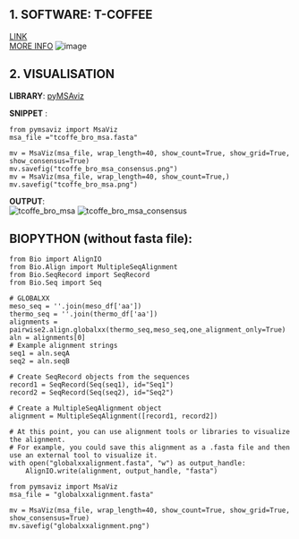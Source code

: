 ## 1. SOFTWARE: T-COFFEE
[LINK](https://www.ebi.ac.uk/Tools/msa/tcoffee/)  
[MORE INFO](https://www.ebi.ac.uk/seqdb/confluence/display/JDSAT/T-coffee+Help+and+Documentation#TcoffeeHelpandDocumentation-sequence)
![image](https://github.com/Ch-rode/snippets/assets/61243245/73280a1b-bfa1-4882-ac75-cae91e5c577c)

## 2. VISUALISATION  
**LIBRARY**: [pyMSAviz](https://github.com/moshi4/pyMSAviz/blob/main/docs/getting_started.ipynb)   

**SNIPPET** :
```
from pymsaviz import MsaViz
msa_file ="tcoffe_bro_msa.fasta"

mv = MsaViz(msa_file, wrap_length=40, show_count=True, show_grid=True, show_consensus=True)
mv.savefig("tcoffe_bro_msa_consensus.png")
mv = MsaViz(msa_file, wrap_length=40, show_count=True,)
mv.savefig("tcoffe_bro_msa.png")
```

**OUTPUT**:   
![tcoffe_bro_msa](https://github.com/Ch-rode/snippets/assets/61243245/eaf75c41-7d35-4faf-b9bf-1c8427862176)
![tcoffe_bro_msa_consensus](https://github.com/Ch-rode/snippets/assets/61243245/6c050ae3-c28f-44ef-8566-052bc4c38139)

## BIOPYTHON (without fasta file):
```
from Bio import AlignIO
from Bio.Align import MultipleSeqAlignment
from Bio.SeqRecord import SeqRecord
from Bio.Seq import Seq

# GLOBALXX
meso_seq = ''.join(meso_df['aa'])
thermo_seq = ''.join(thermo_df['aa'])
alignments = pairwise2.align.globalxx(thermo_seq,meso_seq,one_alignment_only=True)
aln = alignments[0]
# Example alignment strings
seq1 = aln.seqA
seq2 = aln.seqB

# Create SeqRecord objects from the sequences
record1 = SeqRecord(Seq(seq1), id="Seq1")
record2 = SeqRecord(Seq(seq2), id="Seq2")

# Create a MultipleSeqAlignment object
alignment = MultipleSeqAlignment([record1, record2])

# At this point, you can use alignment tools or libraries to visualize the alignment.
# For example, you could save this alignment as a .fasta file and then use an external tool to visualize it.
with open("globalxxalignment.fasta", "w") as output_handle:
    AlignIO.write(alignment, output_handle, "fasta")

from pymsaviz import MsaViz
msa_file = "globalxxalignment.fasta"

mv = MsaViz(msa_file, wrap_length=40, show_count=True, show_grid=True, show_consensus=True)
mv.savefig("globalxxalignment.png")
```
